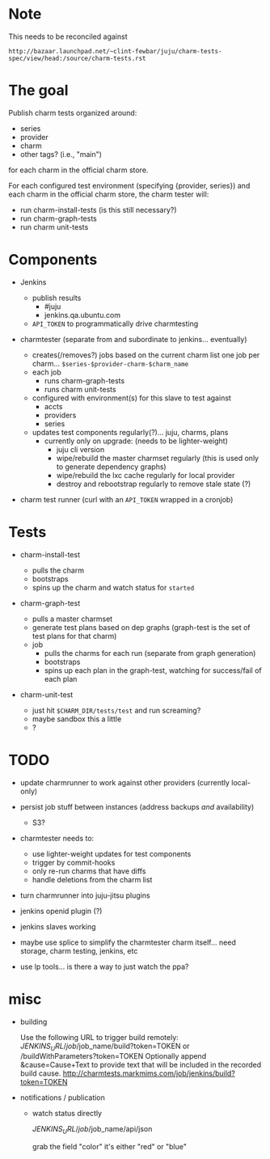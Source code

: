 
# Note

This needs to be reconciled against

    http://bazaar.launchpad.net/~clint-fewbar/juju/charm-tests-spec/view/head:/source/charm-tests.rst


# The goal

Publish charm tests organized around:

  - series
  - provider
  - charm
  - other tags? (i.e., "main")

for each charm in the official charm store.

For each configured test environment (specifying {provider, series}) and each charm in the official charm store, the charm tester will:

  - run charm-install-tests (is this still necessary?)
  - run charm-graph-tests
  - run charm unit-tests 


# Components

- Jenkins
  - publish results
      - #juju
      - jenkins.qa.ubuntu.com
  - `API_TOKEN` to programmatically drive charmtesting

- charmtester (separate from and subordinate to jenkins... eventually)
  - creates(/removes?) jobs based on the current charm list
    one job per charm... `$series-$provider-charm-$charm_name`
  - each job
      - runs charm-graph-tests
      - runs charm unit-tests 
  - configured with environment(s) for this slave to test against
      - accts
      - providers
      - series
  - updates test components regularly(?)... juju, charms, plans
      - currently only on upgrade: (needs to be lighter-weight)
          - juju cli version
          - wipe/rebuild the master charmset regularly (this is used only to generate dependency graphs)
          - wipe/rebuild the lxc cache regularly for local provider
          - destroy and rebootstrap regularly to remove stale state (?)

- charm test runner (curl with an `API_TOKEN` wrapped in a cronjob)

# Tests

- charm-install-test
    - pulls the charm
    - bootstraps
    - spins up the charm and watch status for `started`

- charm-graph-test
    - pulls a master charmset
    - generate test plans based on dep graphs (graph-test is the set of test plans for that charm)
    - job
        - pulls the charms for each run (separate from graph generation)
        - bootstraps
        - spins up each plan in the graph-test, watching for success/fail of each plan

- charm-unit-test
    - just hit `$CHARM_DIR/tests/test` and run screaming?
    - maybe sandbox this a little
    - ?

# TODO

- update charmrunner to work against other providers (currently local-only)

- persist job stuff between instances (address backups _and_ availability)
    - S3?

- charmtester needs to:
    - use lighter-weight updates for test components
    - trigger by commit-hooks
    - only re-run charms that have diffs
    - handle deletions from the charm list

- turn charmrunner into juju-jitsu plugins

- jenkins openid plugin (?)

- jenkins slaves working

- maybe use splice to simplify the charmtester charm itself... need storage, charm testing, jenkins, etc

- use lp tools... is there a way to just watch the ppa?


# misc

- building

    Use the following URL to trigger build remotely: $JENKINS_URL/job/$job_name/build?token=TOKEN or /buildWithParameters?token=TOKEN
    Optionally append &cause=Cause+Text to provide text that will be included in the recorded build cause.
    http://charmtests.markmims.com/job/jenkins/build?token=TOKEN

- notifications / publication

  - watch status directly

    $JENKINS_URL/job/$job_name/api/json
    
    grab the field "color" it's either "red" or "blue"

